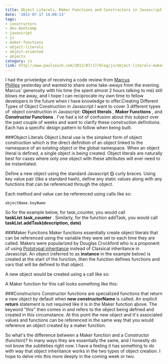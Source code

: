 ```yaml
---
title: Object Literals, Maker Functions and Constructors in Javascript
date: '2012-07-17 14:00:13'
tags:
- constructors
- dev-bootcamp
- javascript
- js
- maker-functions
- object-literals
- object-oriented
- objects
category: js
link: http://www.paulzaich.com/2012/07/17/blog/js/object-literals-maker-functions-constructors-javascript/
---
```


I had the priveledge of receiving a code review from
[Marcus Phillips](https://twitter.com/mracus) yesterday and wanted to share some take-aways from the evening. Marcus' generosity with his time (he spent almost 2 hours talking to me) still blows me away, and I hope I can reciprocate my own time to fellow developers in the future when I have knowledge to offer.Creating Different Types of Object Construction in Javascript
I want to cover 3 different types of  object construction in Javascript:
**Object literals**
,
**Maker Functions**
, and
**Constructor Functions**
. I've had a lot of confusion about this subject over the past couple of weeks and want to clarify these construction definitions. Each has a specific design pattern to follow when being built.


###Object Literals
Object Literal use is the simplest form of object construction which is the direct definition of an object linked to the namespace of an existing object or the global namespace. When an object literal is defined, a single object is being created. Object literals are naturally best for cases where only one object with these attributes will ever need to be instantiated.

Define a new object using the standard Javascript
**{}**
 curly braces. Using key value pair (like a standard hash), define any static values along with any functions that can be referenced through the object.

Each method and value can be referenced using calls like so:

`objectName.keyName`

So for the example below, for task_counter, you would call
**taskList.task_counter**
. Similarly, for the function addTask, you would call
**taskList.addTask(description, date)**

<script src="https://gist.github.com/3131926.js"> </script>

###Maker Functions
Maker functions essentially create object literals that can be referenced using the variable they were set to each time they are called. Makers were popularized by Douglas Crockford who is a proponent of using
[Prototypal inheritance](http://javascript.crockford.com/prototypal.html) instead of Classical inheritance in Javascript. An object (referred to as
**instance**
 in the example below) is created at the start of the function, then the function defines functions and vars that will be defined to that object.

A new object would be created using a call like so:

<script src="https://gist.github.com/3132059.js"> </script>

A Maker function for this call looks something like this:

<script src="https://gist.github.com/3132072.js"> </script>

###Constructors
Constructor functions are specialized functions that return a new object
by default when
**new constructorName**
 is called. An explicit
**return**
 statement is not required like it is in the Maker function above. The keyword "this" then comes in and refers to the object being defined and created in this circumstance. At this point the new object and it's associated values and functions can be referenced in the same way that you would reference an object created by a maker function.

<script src="https://gist.github.com/3132201.js"> </script>

So what's the difference between a Maker function and a Constructor (function)? In many ways they are essentially the same, and I honestly do not know the subtleties right now. I have a feeling it has something to do with way that object inheritance works in the two types of object creation. I hope to delve into this more deeply in the coming week or two.

